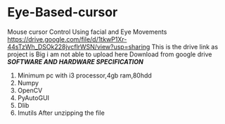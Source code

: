 # Eye-Based-cursor
Mouse cursor Control Using facial and Eye Movements
https://drive.google.com/file/d/1tkwP1Xr-44sTzWh_DSOk228jvcflrWSN/view?usp=sharing
This is the drive link as project is Big i am not able to upload here Download from google drive
***SOFTWARE AND HARDWARE SPECIFICATION***
1. Minimum pc with i3 processor,4gb ram,80hdd
2. Numpy
3. OpenCV
4. PyAutoGUI
5. Dlib
6. Imutils
After unzipping the file 

